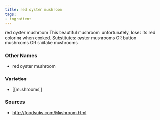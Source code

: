 ```yaml
---
title: red oyster mushroom
tags:
- ingredient
---
```

red oyster mushroom This beautiful mushroom, unfortunately, loses its red coloring when cooked. Substitutes: oyster mushrooms OR button mushrooms OR shiitake mushrooms

### Other Names

* red oyster mushroom

### Varieties

* [[mushrooms]]

### Sources
* http://foodsubs.com/Mushroom.html

